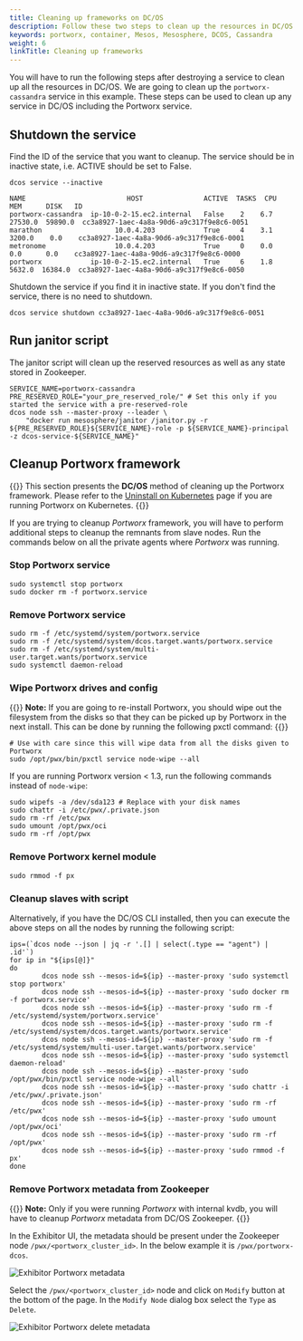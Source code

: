```yaml
---
title: Cleaning up frameworks on DC/OS
description: Follow these two steps to clean up the resources in DC/OS after destroying a service. We're cleaning a portworx-cassandra service in this example.
keywords: portworx, container, Mesos, Mesosphere, DCOS, Cassandra
weight: 6
linkTitle: Cleaning up frameworks
---
```


You will have to run the following steps after destroying a service to clean up all the resources in DC/OS.  We are
going to clean up the `portworx-cassandra` service in this example. These steps can be used to clean up any service
in DC/OS including the Portworx service.

## Shutdown the service

Find the ID of the service that you want to cleanup. The service should be in inactive state, i.e. ACTIVE should be
set to False.
```text
dcos service --inactive
```
```output
NAME                         HOST               ACTIVE  TASKS  CPU    MEM      DISK   ID
portworx-cassandra  ip-10-0-2-15.ec2.internal   False    2    6.7  27530.0  59890.0  cc3a8927-1aec-4a8a-90d6-a9c317f9e8c6-0051
marathon                  10.0.4.203            True     4    3.1   3200.0    0.0    cc3a8927-1aec-4a8a-90d6-a9c317f9e8c6-0001
metronome                 10.0.4.203            True     0    0.0    0.0      0.0    cc3a8927-1aec-4a8a-90d6-a9c317f9e8c6-0000
portworx            ip-10-0-2-15.ec2.internal   True     6    1.8   5632.0  16384.0  cc3a8927-1aec-4a8a-90d6-a9c317f9e8c6-0050
```

Shutdown the service if you find it in inactive state. If you don't find the service, there is no need to shutdown.
```text
dcos service shutdown cc3a8927-1aec-4a8a-90d6-a9c317f9e8c6-0051
```

## Run janitor script
The janitor script will clean up the reserved resources as well as any state stored in Zookeeper.

```text
SERVICE_NAME=portworx-cassandra
PRE_RESERVED_ROLE="your_pre_reserved_role/" # Set this only if you started the service with a pre-reserved-role
dcos node ssh --master-proxy --leader \
    "docker run mesosphere/janitor /janitor.py -r ${PRE_RESERVED_ROLE}${SERVICE_NAME}-role -p ${SERVICE_NAME}-principal -z dcos-service-${SERVICE_NAME}"
```

## Cleanup Portworx framework

{{<info>}}
This section presents the **DC/OS** method of cleaning up the Portworx framework. Please refer to the [Uninstall on Kubernetes](/portworx-install-with-kubernetes/operate-and-maintain-on-kubernetes/uninstall/) page if you are running Portworx on Kubernetes.
{{</info>}}

If you are trying to cleanup _Portworx_ framework, you will have to perform additional steps to cleanup the remnants
from slave nodes. Run the commands below on all the private agents where _Portworx_ was running.

### Stop Portworx service
```text
sudo systemctl stop portworx
sudo docker rm -f portworx.service
```

### Remove Portworx service
```text
sudo rm -f /etc/systemd/system/portworx.service
sudo rm -f /etc/systemd/system/dcos.target.wants/portworx.service
sudo rm -f /etc/systemd/system/multi-user.target.wants/portworx.service
sudo systemctl daemon-reload
```

### Wipe Portworx drives and config
{{<info>}}
**Note:** If you are going to re-install Portworx, you should wipe out the filesystem from the disks so that they
can be picked up by Portworx in the next install. This can be done by running the following pxctl command:
{{</info>}}

```text
# Use with care since this will wipe data from all the disks given to Portworx
sudo /opt/pwx/bin/pxctl service node-wipe --all
```

If you are running Portworx version < 1.3, run the following commands instead of `node-wipe`:

```text
sudo wipefs -a /dev/sda123 # Replace with your disk names
sudo chattr -i /etc/pwx/.private.json
sudo rm -rf /etc/pwx
sudo umount /opt/pwx/oci
sudo rm -rf /opt/pwx
```

### Remove Portworx kernel module

```text
sudo rmmod -f px
```

### Cleanup slaves with script
Alternatively, if you have the DC/OS CLI installed, then you can execute the above steps on all the nodes by running the following script:

```text
ips=(`dcos node --json | jq -r '.[] | select(.type == "agent") | .id'`)
for ip in "${ips[@]}"
do
        dcos node ssh --mesos-id=${ip} --master-proxy 'sudo systemctl stop portworx'
        dcos node ssh --mesos-id=${ip} --master-proxy 'sudo docker rm -f portworx.service'
        dcos node ssh --mesos-id=${ip} --master-proxy 'sudo rm -f /etc/systemd/system/portworx.service'
        dcos node ssh --mesos-id=${ip} --master-proxy 'sudo rm -f /etc/systemd/system/dcos.target.wants/portworx.service'
        dcos node ssh --mesos-id=${ip} --master-proxy 'sudo rm -f /etc/systemd/system/multi-user.target.wants/portworx.service'
        dcos node ssh --mesos-id=${ip} --master-proxy 'sudo systemctl daemon-reload'
        dcos node ssh --mesos-id=${ip} --master-proxy 'sudo /opt/pwx/bin/pxctl service node-wipe --all'
        dcos node ssh --mesos-id=${ip} --master-proxy 'sudo chattr -i /etc/pwx/.private.json'
        dcos node ssh --mesos-id=${ip} --master-proxy 'sudo rm -rf /etc/pwx'
        dcos node ssh --mesos-id=${ip} --master-proxy 'sudo umount /opt/pwx/oci'
        dcos node ssh --mesos-id=${ip} --master-proxy 'sudo rm -rf /opt/pwx'
        dcos node ssh --mesos-id=${ip} --master-proxy 'sudo rmmod -f px'
done
```

### Remove Portworx metadata from Zookeeper
{{<info>}}
**Note:** Only if you were running _Portworx_ with internal kvdb, you will have to cleanup _Portworx_ metadata from DC/OS Zookeeper.
{{</info>}}

In the Exhibitor UI, the metadata should be present under the Zookeeper node `/pwx/<portworx_cluster_id>`.
In the below example it is `/pwx/portworx-dcos`.

![Exhibitor Portworx metadata](/img/dcos-portworx-internal-kvdb-metadata.png)

Select the `/pwx/<portworx_cluster_id>` node and click on `Modify` button at the bottom of the page. In the
`Modify Node` dialog box select the `Type` as `Delete`.

![Exhibitor Portworx delete metadata](/img/dcos-portworx-delete-internal-kvdb-metadata.png)
